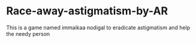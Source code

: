 # Race-away-astigmatism-by-AR
This is a game named immaikaa nodigal to eradicate astigmatism and help the needy person
